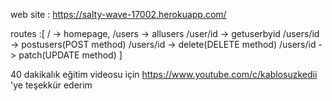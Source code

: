 web site : https://salty-wave-17002.herokuapp.com/

routes :[
 /         -> homepage,
 /users    -> allusers
 /user/id  -> getuserbyid
 /users/id -> postusers(POST method)
 /users/id -> delete(DELETE method)
 /users/id -> patch(UPDATE method)
 ]
 
 40 dakikalık eğitim videosu için https://www.youtube.com/c/kablosuzkedii 'ye teşekkür ederim

